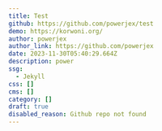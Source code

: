 ```yaml
---
title: Test
github: https://github.com/powerjex/test
demo: https://korwoni.org/
author: powerjex
author_link: https://github.com/powerjex
date: 2023-11-30T05:40:29.664Z
description: power
ssg:
  - Jekyll
css: []
cms: []
category: []
draft: true
disabled_reason: Github repo not found
---
```

